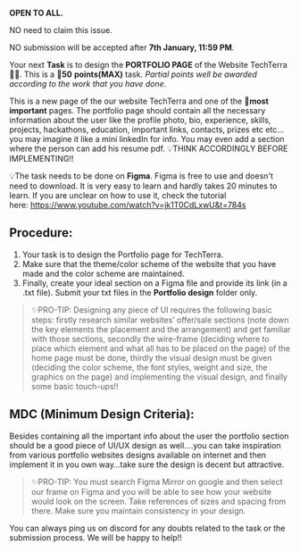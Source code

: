 **OPEN TO ALL.**

NO need to claim this issue.

NO submission will be accepted after **7th January, 11:59 PM**.

Your next **Task** is to design the **PORTFOLIO PAGE** of the Website TechTerra🧑‍💻. This is a 🌟**50** **points(MAX)** task. *Partial points well be awarded according to the work that you have done*.

This is a new page of the our website TechTerra and one of the 🚀**most important** pages. The portfolio page should contain all the necessary information about the user like the profile photo, bio, experience, skills, projects, hackathons, education, important links, contacts, prizes etc etc…you may imagine it like a mini linkedIn for info. You may even add a section where the person can add his resume pdf. 💡THINK ACCORDINGLY BEFORE IMPLEMENTING!!

💡The task needs to be done on **Figma**. Figma is free to use and doesn't need to download. It is very easy to learn and hardly takes 20 minutes to learn. If you are unclear on how to use it, check the tutorial here: https://www.youtube.com/watch?v=jk1T0CdLxwU&t=784s

## Procedure:

1. Your task is to design the Portfolio page for TechTerra.
2. Make sure that the theme/color scheme of the website that you have made and the color scheme are maintained.
3. Finally, create your ideal  section on a Figma file and provide its link (in a .txt file). Submit your txt files in the **Portfolio design** folder only.

> ✨PRO-TIP: Designing any piece of UI requires the following basic steps: firstly research similar websites’ offer/sale sections (note down the key elements the placement and the arrangement) and get familiar with those sections, secondly the wire-frame (deciding where to place which element and what all has to be placed on the page) of the home page must be done, thirdly the visual design must be given (deciding the color scheme, the font styles, weight and size, the graphics on the page) and implementing the visual design, and finally some basic touch-ups!!
> 

## **MDC (Minimum Design Criteria):**

Besides containing all the important info about the user the portfolio section should be a good piece of UI/UX design as well….you can take inspiration from various portfolio websites designs available on internet and then implement it in you own way…take sure the design is decent but attractive.

> ✨PRO-TIP: You must search Figma Mirror on google and then select our frame on Figma and you will be able to see how your website would look on the screen. Take references of sizes and spacing from there. Make sure you maintain consistency in your design.
> 

You can always ping us on discord for any doubts related to the task or the submission process. We will be happy to help!!